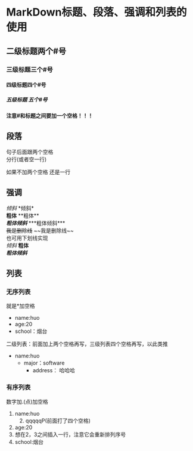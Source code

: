 # MarkDown标题、段落、强调和列表的使用

## 二级标题两个\#号
### 三级标题三个\#号
#### 四级标题四个\#号
##### 五级标题 五个\#号 
**注意#和标题之间要加一个空格！！！**
## 段落
句子后面跟两个空格  
分行(或者空一行)

如果不加两个空格
还是一行  
## 强调
*倾斜*    \*倾斜\*    
**粗体**    \*\*粗体\*\*    
***粗体倾斜***      \*\*\*粗体倾斜\*\*\*  
~~我是删除线~~    \~\~我是删除线\~\~     
也可用下划线实现  
_倾斜_
__粗体__  
___粗体倾斜___  

## 列表
### 无序列表

就是\*加空格
* name:huo
* age:20
* school：烟台

 
二级列表：前面加上两个空格再写，三级列表四个空格再写，以此类推
- name:huo 
  - major：software 
    - address： 哈哈哈  
    
### 有序列表
数字加.(点)加空格  
1. name:huo    
    2. qqqqqP(前面打了四个空格)
2. age:20  
4. 想在2，3之间插入一行，注意它会重新排列序号
3. school:烟台  
